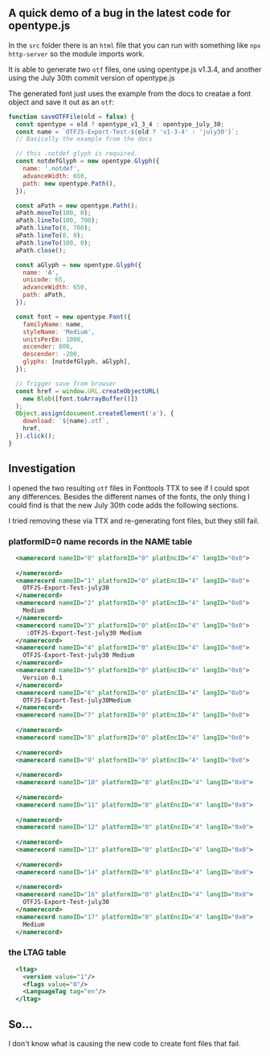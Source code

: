 ## A quick demo of a bug in the latest code for opentype.js

In the `src` folder there is an `html` file that you can run with something like `npx http-server` so the module imports work.

It is able to generate two `otf` files, one using opentype.js v1.3.4, and another using the July 30th commit version of opentype.js

The generated font just uses the example from the docs to creatae a font object and save it out as an `otf`:

``` javascript
function saveOTFFile(old = false) {
  const opentype = old ? opentype_v1_3_4 : opentype_july_30;
  const name = `OTFJS-Export-Test-${old ? 'v1-3-4' : 'july30'}`;
  // Basically the example from the docs

  // this .notdef glyph is required.
  const notdefGlyph = new opentype.Glyph({
    name: '.notdef',
    advanceWidth: 650,
    path: new opentype.Path(),
  });

  const aPath = new opentype.Path();
  aPath.moveTo(100, 0);
  aPath.lineTo(100, 700);
  aPath.lineTo(0, 700);
  aPath.lineTo(0, 0);
  aPath.lineTo(100, 0);
  aPath.close();

  const aGlyph = new opentype.Glyph({
    name: 'A',
    unicode: 65,
    advanceWidth: 650,
    path: aPath,
  });

  const font = new opentype.Font({
    familyName: name,
    styleName: 'Medium',
    unitsPerEm: 1000,
    ascender: 800,
    descender: -200,
    glyphs: [notdefGlyph, aGlyph],
  });

  // Trigger save from browser
  const href = window.URL.createObjectURL(
    new Blob([font.toArrayBuffer()])
  );
  Object.assign(document.createElement('a'), {
    download: `${name}.otf`,
    href,
  }).click();
}
```

## Investigation

I opened the two resulting `otf` files in Fonttools TTX to see if I could spot any differences. Besides the different names of the fonts, the only thing I could find is that the new July 30th code adds the following sections.

I tried removing these via TTX and re-generating font files, but they still fail.

### platformID=0 name records in the NAME table
``` xml
  <namerecord nameID="0" platformID="0" platEncID="4" langID="0x0">
     
  </namerecord>
  <namerecord nameID="1" platformID="0" platEncID="4" langID="0x0">
    OTFJS-Export-Test-july30
  </namerecord>
  <namerecord nameID="2" platformID="0" platEncID="4" langID="0x0">
    Medium
  </namerecord>
  <namerecord nameID="3" platformID="0" platEncID="4" langID="0x0">
     :OTFJS-Export-Test-july30 Medium
  </namerecord>
  <namerecord nameID="4" platformID="0" platEncID="4" langID="0x0">
    OTFJS-Export-Test-july30 Medium
  </namerecord>
  <namerecord nameID="5" platformID="0" platEncID="4" langID="0x0">
    Version 0.1
  </namerecord>
  <namerecord nameID="6" platformID="0" platEncID="4" langID="0x0">
    OTFJS-Export-Test-july30Medium
  </namerecord>
  <namerecord nameID="7" platformID="0" platEncID="4" langID="0x0">
     
  </namerecord>
  <namerecord nameID="8" platformID="0" platEncID="4" langID="0x0">
     
  </namerecord>
  <namerecord nameID="9" platformID="0" platEncID="4" langID="0x0">
     
  </namerecord>
  <namerecord nameID="10" platformID="0" platEncID="4" langID="0x0">
     
  </namerecord>
  <namerecord nameID="11" platformID="0" platEncID="4" langID="0x0">
     
  </namerecord>
  <namerecord nameID="12" platformID="0" platEncID="4" langID="0x0">
     
  </namerecord>
  <namerecord nameID="13" platformID="0" platEncID="4" langID="0x0">
     
  </namerecord>
  <namerecord nameID="14" platformID="0" platEncID="4" langID="0x0">
     
  </namerecord>
  <namerecord nameID="16" platformID="0" platEncID="4" langID="0x0">
    OTFJS-Export-Test-july30
  </namerecord>
  <namerecord nameID="17" platformID="0" platEncID="4" langID="0x0">
    Medium
  </namerecord>
```

### the LTAG table
``` xml
  <ltag>
    <version value="1"/>
    <flags value="0"/>
    <LanguageTag tag="en"/>
  </ltag>
```


## So...
I don't know what is causing the new code to create font files that fail.
